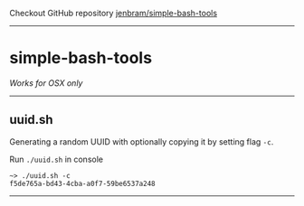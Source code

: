 Checkout GitHub repository [jenbram/simple-bash-tools](https://github.com/jenbram/simple-bash-tools)

---

# simple-bash-tools

_Works for OSX only_

---
## uuid.sh
Generating a random UUID with optionally copying it by setting flag `-c`.

Run `./uuid.sh` in console

```
~> ./uuid.sh -c
f5de765a-bd43-4cba-a0f7-59be6537a248
```
---
